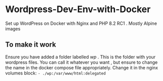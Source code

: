 # Wordpress-Dev-Env-with-Docker

Set up WordPress on Docker with Nginx and PHP 8.2 RC1 . Mostly Alpine images

## To make it work

Ensure you have added a folder labelled *wp* . This is the folder with your wordpress files. You can call it whatever you want , but ensure to change the name in the docker compose file appropriately. Change it in the nginx volumes block:
`- ./wp:/var/www/html:delegated`
